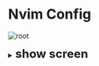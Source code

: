 # Nvim Config
![root](https://user-images.githubusercontent.com/57088952/160252189-b96cbd52-9419-4a0b-907b-8d8336d20705.jpg)

<details>
<summary><font size=5><b>show screen</b></font></summary>

## header screen
![header](https://user-images.githubusercontent.com/57088952/222319309-03df7df2-060a-49e3-a5c4-b5df7adddd1a.png)

## Lazy plugin
![Lazy_plugin](https://user-images.githubusercontent.com/57088952/222319392-8972979e-b26a-4278-89c6-b58ca48a9028.png)
## Staruptime
![Staruptime](https://user-images.githubusercontent.com/57088952/226891909-8b8660d2-bb6b-4bab-bcef-0dd12b669b36.png)

## cmp
![cmp](https://user-images.githubusercontent.com/57088952/222320557-afbe5977-c06b-41e5-a8ed-daffb198906f.png)
</details>
